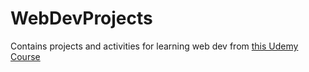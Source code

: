 # WebDevProjects
Contains projects and activities for learning web dev from [this Udemy Course](https://learncsc.udemy.com/course/the-complete-web-development-bootcamp)
